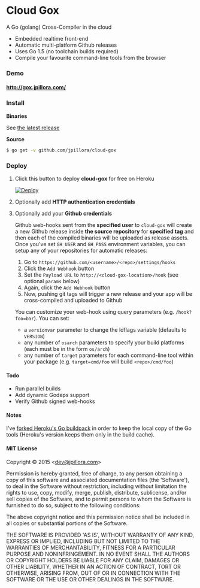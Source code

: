 # Cloud Gox

A Go (golang) Cross-Compiler in the cloud

* Embedded realtime front-end
* Automatic multi-platform Github releases
* Uses Go 1.5 (no toolchain builds required)
* Compile your favourite command-line tools from the browser

### Demo

#### http://gox.jpillora.com/

### Install

**Binaries**

See [the latest release](https://github.com/jpillora/cloud-gox/releases/latest)

**Source**

``` sh
$ go get -v github.com/jpillora/cloud-gox
```

### Deploy

1. Click this button to deploy **cloud-gox** for free on Heroku

	[![Deploy](https://www.herokucdn.com/deploy/button.png)](https://heroku.com/deploy)

1. Optionally add **HTTP authentication credentials**

1. Optionally add your **Github credentials**

	Github web-hooks sent from the **specified user** to `cloud-gox` will create a new Github release inside **the source repository** for **specified tag** and then each of the compiled binaries will be uploaded as release assets. Once you've set `GH_USER` and `GH_PASS` environment variables, you can setup any of your repositories for automatic releases:

	1. Go to `https://github.com/<username>/<repo>/settings/hooks`
	1. Click the `Add Webhook` button
	1. Set the `Payload URL` to `http://<cloud-gox-location>/hook` (see optional `params` below)
	1. Again, click the `Add Webhook` button
	1. Now, pushing git tags will trigger a new release and your app will be cross-compiled and uploaded to Github

	You can customize your web-hook using query parameters (e.g. `/hook?foo=bar`). You can set:

	* a `versionvar` parameter to change the ldflags variable (defaults to `VERSION`)
	* any number of `osarch` parameters to specify your build platforms (each must be in the form `os/arch`)
	* any number of `target` parameters for each command-line tool within your package (e.g. `target=cmd/foo` will build `<repo>/cmd/foo`)

#### Todo

* Run parallel builds
* Add dynamic Godeps support
* Verify Github signed web-hooks

#### Notes

I've [forked Heroku's Go buildpack](https://github.com/jpillora/heroku-buildpack-go) in order to keep the local copy of the Go tools (Heroku's version keeps them only in the build cache).

#### MIT License

Copyright © 2015 &lt;dev@jpillora.com&gt;

Permission is hereby granted, free of charge, to any person obtaining
a copy of this software and associated documentation files (the
'Software'), to deal in the Software without restriction, including
without limitation the rights to use, copy, modify, merge, publish,
distribute, sublicense, and/or sell copies of the Software, and to
permit persons to whom the Software is furnished to do so, subject to
the following conditions:

The above copyright notice and this permission notice shall be
included in all copies or substantial portions of the Software.

THE SOFTWARE IS PROVIDED 'AS IS', WITHOUT WARRANTY OF ANY KIND,
EXPRESS OR IMPLIED, INCLUDING BUT NOT LIMITED TO THE WARRANTIES OF
MERCHANTABILITY, FITNESS FOR A PARTICULAR PURPOSE AND NONINFRINGEMENT.
IN NO EVENT SHALL THE AUTHORS OR COPYRIGHT HOLDERS BE LIABLE FOR ANY
CLAIM, DAMAGES OR OTHER LIABILITY, WHETHER IN AN ACTION OF CONTRACT,
TORT OR OTHERWISE, ARISING FROM, OUT OF OR IN CONNECTION WITH THE
SOFTWARE OR THE USE OR OTHER DEALINGS IN THE SOFTWARE.
